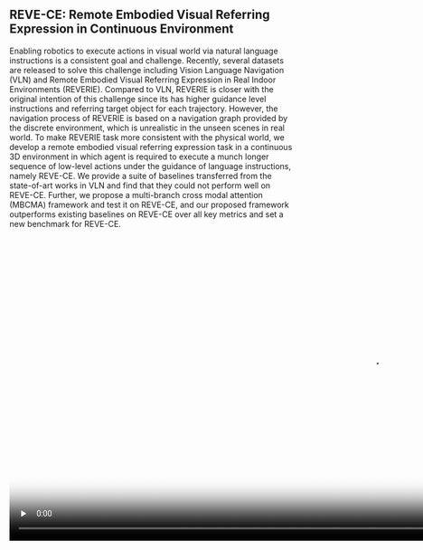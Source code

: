 ## REVE-CE: Remote Embodied Visual Referring Expression in Continuous Environment

Enabling robotics to execute actions in visual world via natural language instructions is a consistent goal and challenge. Recently, several datasets are released to solve this challenge including Vision Language Navigation (VLN) and Remote Embodied Visual Referring Expression in Real Indoor Environments (REVERIE). Compared to VLN, REVERIE is closer with the original intention of this challenge since its has higher guidance level instructions and referring target object for each trajectory. However, the navigation process of REVERIE is based on a navigation graph provided by the discrete environment, which is unrealistic in the unseen scenes in real world. To make REVERIE task more consistent with the physical world, we develop a remote embodied visual referring expression task in a continuous 3D environment in which agent is required to execute a munch longer sequence of low-level actions under the guidance of language instructions, namely REVE-CE. We provide a suite of baselines transferred from the state-of-art works in VLN and find that they could not perform well on REVE-CE. Further, we propose a multi-branch cross modal attention (MBCMA) framework and test it on REVE-CE, and our proposed framework outperforms existing baselines on REVE-CE over all key metrics and set a new benchmark for REVE-CE.

<video id="video" controls="controls" preload="none" width="1280" height="538" poster='illustration_v3.png'>
          <source id="mp4" src="illustration_v3.m4v" type="video/mp4">
          <p>Your user agent does not support the HTML5 Video element.</p>
</video>
